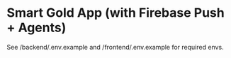 # Smart Gold App (with Firebase Push + Agents)
See /backend/.env.example and /frontend/.env.example for required envs.
